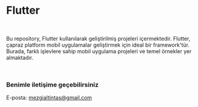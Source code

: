 # Flutter
<br>
<p>
Bu repository, Flutter kullanılarak geliştirilmiş projeleri içermektedir. 
  Flutter, çapraz platform mobil uygulamalar geliştirmek için ideal bir framework'tür. 
  Burada, farklı işlevlere sahip mobil uygulama projeleri ve temel örnekler yer almaktadır.
</p> <br>

### Benimle iletişime geçebilirsiniz
E-posta: mezgialtintas@gmail.com
